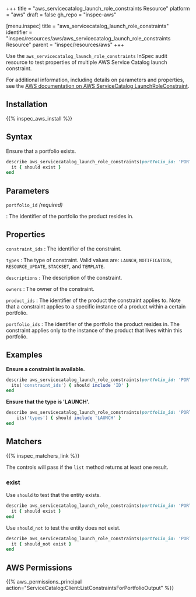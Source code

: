 +++
title = "aws_servicecatalog_launch_role_constraints Resource"
platform = "aws"
draft = false
gh_repo = "inspec-aws"

[menu.inspec]
title = "aws_servicecatalog_launch_role_constraints"
identifier = "inspec/resources/aws/aws_servicecatalog_launch_role_constraints Resource"
parent = "inspec/resources/aws"
+++

Use the `aws_servicecatalog_launch_role_constraints` InSpec audit resource to test properties of multiple AWS Service Catalog launch constraint.

For additional information, including details on parameters and properties, see the [AWS documentation on AWS ServiceCatalog LaunchRoleConstraint](https://docs.aws.amazon.com/AWSCloudFormation/latest/UserGuide/aws-resource-servicecatalog-launchroleconstraint.html).

## Installation

{{% inspec_aws_install %}}

## Syntax

Ensure that a portfolio exists.

```ruby
describe aws_servicecatalog_launch_role_constraints(portfolio_id: 'PORTFOLIO_ID') do
  it { should exist }
end
```

## Parameters

`portfolio_id` _(required)_

: The identifier of the portfolio the product resides in.

## Properties

`constraint_ids`
: The identifier of the constraint.

`types`
: The type of constraint. Valid values are: `LAUNCH`, `NOTIFICATION`, `RESOURCE_UPDATE`, `STACKSET`, and `TEMPLATE`.

`descriptions`
: The description of the constraint.

`owners`
: The owner of the constraint.

`product_ids`
: The identifier of the product the constraint applies to. Note that a constraint applies to a specific instance of a product within a certain portfolio.

`portfolio_ids`
: The identifier of the portfolio the product resides in. The constraint applies only to the instance of the product that lives within this portfolio.

## Examples

**Ensure a constraint is available.**

```ruby
describe aws_servicecatalog_launch_role_constraints(portfolio_id: 'PORTFOLIO_ID') do
  its('constraint_ids') { should include 'ID' }
end
```

**Ensure that the type is 'LAUNCH'.**

```ruby
describe aws_servicecatalog_launch_role_constraints(portfolio_id: 'PORTFOLIO_ID') do
    its('types') { should include 'LAUNCH' }
end
```

## Matchers

{{% inspec_matchers_link %}}

The controls will pass if the `list` method returns at least one result.

### exist

Use `should` to test that the entity exists.

```ruby
describe aws_servicecatalog_launch_role_constraints(portfolio_id: 'PORTFOLIO_ID') do
  it { should exist }
end
```

Use `should_not` to test the entity does not exist.

```ruby
describe aws_servicecatalog_launch_role_constraints(portfolio_id: 'PORTFOLIO_ID') do
  it { should_not exist }
end
```

## AWS Permissions

{{% aws_permissions_principal action="ServiceCatalog:Client:ListConstraintsForPortfolioOutput" %}}
